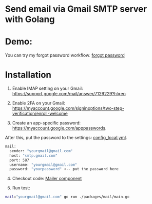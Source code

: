 # Send email via Gmail SMTP server with Golang

# Demo:
You can try my forgot password workflow: [forgot password](https://api.tdo.works/swagger/index.html#/auth/post_api_v1_auth_forgot_password)

# Installation

1. Enable IMAP setting on your Gmail:
https://support.google.com/mail/answer/7126229?hl=en

2. Enable 2FA on your Gmail:
https://myaccount.google.com/signinoptions/two-step-verification/enroll-welcome

3. Create an app-specific password:
https://myaccount.google.com/apppasswords.

After this, put the password to the settings: [config_local.yml](../components/appctx/config_local.yml).

```bash
mail:
  sender: "yourgmail@gmail.com"
  host: "smtp.gmail.com"
  port: 587
  username: "yourgmail@gmail.com"
  password: "yourpassword" <-- put the password here
```

4. Checkout code: [Mailer component](../components/mailer/mailer.go)

5. Run test:
```bash
mail="yourgmail@gmail.com" go run ./packages/mail/main.go
```
